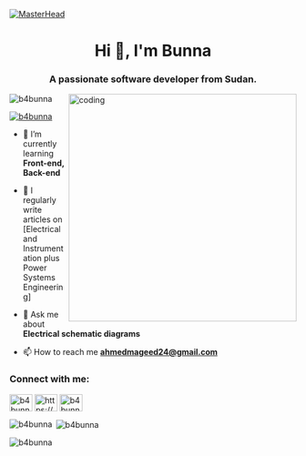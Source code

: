[![MasterHead](https://camo.githubusercontent.com/ba9f3bd30647e352a3f5e1e45eb45c6ec7bad6155cd16aaedf4a426738da0ca5/68747470733a2f2f696e646f616e616c79746963612e636f6d2f7374617469632f696d616765732f62616e6e6572722e676966)](https://rishavchanda.io)
<h1 align="center">Hi 👋, I'm Bunna</h1>
<h3 align="center">A passionate software developer from Sudan.</h3>
<img align="right" alt="coding" width="400" src="https://media.tenor.com/zn8iyusePtgAAAAC/joy.gif">

<p align="left"> <img src="https://komarev.com/ghpvc/?username=b4bunna&label=Profile%20views&color=0e75b6&style=flat" alt="b4bunna" /> </p>

<p align="left"> <a href="https://twitter.com/b4bunna" target="blank"><img src="https://img.shields.io/twitter/follow/b4bunna?logo=twitter&style=for-the-badge" alt="b4bunna" /></a> </p>

- 🌱 I’m currently learning **Front-end, Back-end**

- 📝 I regularly write articles on [Electrical and Instrumentation plus Power Systems Engineering]

- 💬 Ask me about **Electrical schematic diagrams**

- 📫 How to reach me **ahmedmageed24@gmail.com**

<h3 align="left">Connect with me:</h3>
<p align="left">
<a href="https://twitter.com/b4bunna" target="blank"><img align="center" src="https://raw.githubusercontent.com/rahuldkjain/github-profile-readme-generator/master/src/images/icons/Social/twitter.svg" alt="b4bunna" height="30" width="40" /></a>
<a href="https://linkedin.com/in/https://www.linkedin.com/in/ahmed-abdul-mageed-85a09319b" target="blank"><img align="center" src="https://raw.githubusercontent.com/rahuldkjain/github-profile-readme-generator/master/src/images/icons/Social/linked-in-alt.svg" alt="https://www.linkedin.com/in/ahmed-abdul-mageed-85a09319b" height="30" width="40" /></a>
<a href="https://instagram.com/b4bunna" target="blank"><img align="center" src="https://raw.githubusercontent.com/rahuldkjain/github-profile-readme-generator/master/src/images/icons/Social/instagram.svg" alt="b4bunna" height="30" width="40" /></a>
</p>

<p><img align="left" src="https://github-readme-stats.vercel.app/api/top-langs?username=b4bunna&show_icons=true&locale=en&layout=compact" alt="b4bunna" /></p>

<p>&nbsp;<img align="center" src="https://github-readme-stats.vercel.app/api?username=b4bunna&show_icons=true&locale=en" alt="b4bunna" /></p>

<p><img align="center" src="https://github-readme-streak-stats.herokuapp.com/?user=b4bunna&" alt="b4bunna" /></p>
